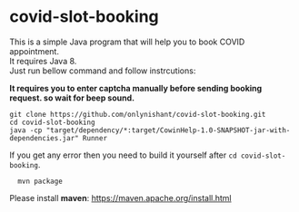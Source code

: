# covid-slot-booking

This is a simple Java program that will help you to book COVID appointment.</br>
It requires Java 8.</br>
Just run bellow command and follow instrcutions:

<b>It requires you to enter captcha manually before sending booking request. so wait for beep sound. </b>

```
git clone https://github.com/onlynishant/covid-slot-booking.git
cd covid-slot-booking
java -cp "target/dependency/*:target/CowinHelp-1.0-SNAPSHOT-jar-with-dependencies.jar" Runner
```

If you get any error then you need to build it yourself after <code>cd covid-slot-booking</code>. </br>

```
  mvn package
```

Please install <b>maven</b>: https://maven.apache.org/install.html
